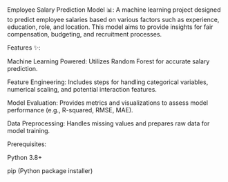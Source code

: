 Employee Salary Prediction Model 📊:
A machine learning project designed to predict employee salaries based on various factors such as experience, education, role, and location. This model aims to provide insights for fair compensation, budgeting, and recruitment processes.

Features ✨:

Machine Learning Powered: Utilizes  Random Forest for accurate salary prediction.

Feature Engineering: Includes steps for handling categorical variables, numerical scaling, and potential interaction features.

Model Evaluation: Provides metrics and visualizations to assess model performance (e.g., R-squared, RMSE, MAE).

Data Preprocessing: Handles missing values and prepares raw data for model training.

Prerequisites:

Python 3.8+

pip (Python package installer)
